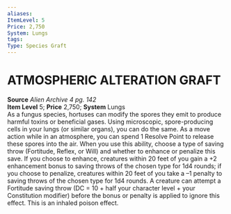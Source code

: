 ```yaml
---
aliases: 
ItemLevel: 5
Price: 2,750
System: Lungs
tags: 
Type: Species Graft
---
```

# ATMOSPHERIC ALTERATION GRAFT
**Source** _Alien Archive 4 pg. 142_  
**Item Level** 5; **Price** 2,750; **System** Lungs  
As a fungus species, hortuses can modify the spores they emit to produce harmful toxins or beneficial gases. Using microscopic, spore-producing cells in your lungs (or similar organs), you can do the same. As a move action while in an atmosphere, you can spend 1 Resolve Point to release these spores into the air. When you use this ability, choose a type of saving throw (Fortitude, Reflex, or Will) and whether to enhance or penalize this save. If you choose to enhance, creatures within 20 feet of you gain a +2 enhancement bonus to saving throws of the chosen type for 1d4 rounds; if you choose to penalize, creatures within 20 feet of you take a –1 penalty to saving throws of the chosen type for 1d4 rounds. A creature can attempt a Fortitude saving throw (DC = 10 + half your character level + your Constitution modifier) before the bonus or penalty is applied to ignore this effect. This is an inhaled poison effect.